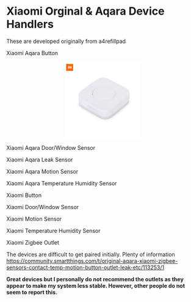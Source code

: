 # Xiaomi Orginal & Aqara Device Handlers

These are developed originally from a4refillpad

Xiaomi Aqara Button
<p align="center">
  <img src="/images/aqarabutton.jpg" width="200"/>
</p>

Xiaomi Aqara Door/Window Sensor


Xiaomi Aqara Leak Sensor

Xiaomi Aqara Motion Sensor

Xiaomi Aqara Temperature Humidity Sensor	

Xiaomi Button

Xiaomi Door/Window Sensor	

Xiaomi Motion Sensor	

Xiaomi Temperature Humidity Sensor	

Xiaomi Zigbee Outlet

The devices are difficult to get paired initially. Plenty of information https://community.smartthings.com/t/original-aqara-xiaomi-zigbee-sensors-contact-temp-motion-button-outlet-leak-etc/113253/1

<b>Great devices but I personally do not recommend the outlets as they appear to make my system less stable. However, other people do not seem to report this.<b>
